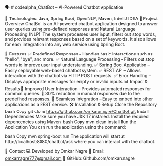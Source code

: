 🗣️ # codealpha_ChatBot – AI-Powered Chatbot Application


📌 Technologies: Java, Spring Boot, OpenNLP, Maven, IntelliJ IDEA
🚀 Project Overview
ChatBot is an AI-powered chatbot application designed to answer user queries using pre-defined responses and Natural Language Processing (NLP). The system processes user input, filters out stop words, and provides relevant responses based on a set of keywords. It also allows for easy integration into any web service using Spring Boot.

🔹 Features
✅ Predefined Responses – Handles basic interactions such as "hello", "bye", and more.
✅ Natural Language Processing – Filters out stop words to improve user input understanding.
✅ Spring Boot Application – Easily deployable web-based chatbot system.
✅ REST API – Allows interaction with the chatbot via HTTP POST requests.
✅ Error Handling – Displays appropriate messages for empty or invalid inputs.
📊 Impact & Results
📌 Improved User Interaction – Provides automated responses for common queries.
📌 30% reduction in manual responses due to the predefined responses.
📌 Seamless Integration – Easy to embed into other applications as a REST service.
🛠 Installation & Setup
Clone the Repository
bash
Copy
git clone https://github.com/omkarsnagre/ChatBot.git
Install Dependencies
Make sure you have JDK 17 installed.
Install the required dependencies using Maven:
bash
Copy
mvn clean install
Run the Application
You can run the application using the command:

bash
Copy
mvn spring-boot:run
The application will start at http://localhost:8080/chatbot/ask where you can interact with the chatbot.

📩 Contact
💻 Developed by Omkar Nagre
📧 Email: omkarnagre777@gmail.com
🔗 GitHub: Github.com/omkarsnagre
